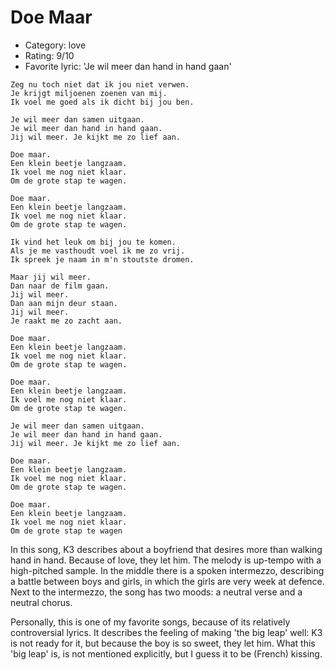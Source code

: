 # Doe Maar


 * Category: love
 * Rating: 9/10
 * Favorite lyric: 'Je wil meer dan hand in hand gaan'

```
Zeg nu toch niet dat ik jou niet verwen.
Je krijgt miljoenen zoenen van mij.
Ik voel me goed als ik dicht bij jou ben.

Je wil meer dan samen uitgaan.
Je wil meer dan hand in hand gaan.
Jij wil meer. Je kijkt me zo lief aan.

Doe maar.
Een klein beetje langzaam.
Ik voel me nog niet klaar.
Om de grote stap te wagen.

Doe maar.
Een klein beetje langzaam.
Ik voel me nog niet klaar.
Om de grote stap te wagen.

Ik vind het leuk om bij jou te komen.
Als je me vasthoudt voel ik me zo vrij.
Ik spreek je naam in m'n stoutste dromen.

Maar jij wil meer.
Dan naar de film gaan.
Jij wil meer.
Dan aan mijn deur staan.
Jij wil meer.
Je raakt me zo zacht aan.

Doe maar.
Een klein beetje langzaam.
Ik voel me nog niet klaar.
Om de grote stap te wagen.

Doe maar.
Een klein beetje langzaam.
Ik voel me nog niet klaar.
Om de grote stap te wagen.

Je wil meer dan samen uitgaan.
Je wil meer dan hand in hand gaan.
Jij wil meer. Je kijkt me zo lief aan.

Doe maar.
Een klein beetje langzaam.
Ik voel me nog niet klaar.
Om de grote stap te wagen.

Doe maar.
Een klein beetje langzaam.
Ik voel me nog niet klaar.
Om de grote stap te wagen
```

In this song, K3 describes about a boyfriend that desires more than
walking hand in hand. Because of love, they let him. The melody is
up-tempo with a high-pitched sample. In the middle there is a spoken
intermezzo, describing a battle between boys and girls, in which the
girls are very week at defence. Next to the intermezzo, the song has two
moods: a neutral verse and a neutral chorus.

Personally, this is one of my favorite songs, because of its relatively
controversial lyrics. It describes the feeling of making 'the big leap'
well: K3 is not ready for it, but because the boy is so sweet, they let
him. What this 'big leap' is, is not mentioned explicitly, but I guess
it to be (French) kissing.